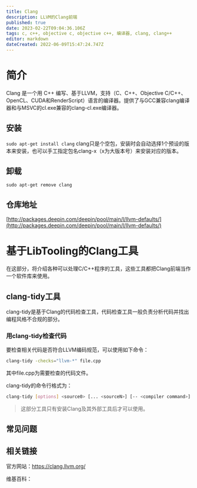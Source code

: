 ```yaml
---
title: Clang
description: LLVM的Clang前端
published: true
date: 2023-02-22T09:04:36.106Z
tags: c, c++, objective c, objective c++, 编译器, clang, clang++
editor: markdown
dateCreated: 2022-06-09T15:47:24.747Z
---
```


# 简介

Clang 是一个用 C++ 编写、基于LLVM，支持（C、C++、Objective C/C++、OpenCL、CUDA和RenderScript）语言的编译器。提供了与GCC兼容clang编译器和与MSVC的cl.exe兼容的clang-cl.exe编译器。 

## 安装

`sudo apt-get install clang`
clang只是个空包，安装时会自动选择1个预设的版本来安装，也可以手工指定包名clang-x（x为大版本号）来安装对应的版本。
## 卸载

`sudo apt-get remove clang`

## 仓库地址

[http://packages.deepin.com/deepin/pool/main/l/llvm-defaults/](http://packages.deepin.com/deepin/pool/main/l/llvm-defaults/)

# 基于LibTooling的Clang工具

在这部分，将介绍各种可以处理C/C++程序的工具，这些工具都把Clang前端当作一个软件库来使用。

## clang-tidy工具

clang-tidy是基于Clang的代码检查工具，代码检查工具一般负责分析代码并找出编程风格不合规的部分。

### 用clang-tidy检查代码

要检查相关代码是否符合LLVM编码规范，可以使用如下命令：

```sh
clang-tidy -checks="llvm-*" file.cpp
```

其中file.cpp为需要检查的代码文件。

clang-tidy的命令行格式为：

```sh
clang-tidy [options] <source0> [... <sourceN>] [-- <compiler command>]
```

> 这部分工具只有安装Clang及其外部工具后才可以使用。



## 常见问题

## 相关链接
官方网站：https://clang.llvm.org/

维基百科：